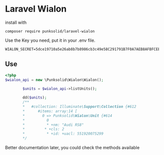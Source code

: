 Laravel Wialon 
=========================

install with 
```$xslt
composer require punksolid/laravel-wialon
```

Use the Key you need, put it in your .env file. 
```$xslt
WIALON_SECRET=5dce19710a5e26ab8b7b8986cb3c49e58C291791B7F0A7AEB8AFBFCEED7DC03BC48FF5F8
```

Use
--------
```php
<?php
$wialon_api = new \Punksolid\Wialon\Wialon();

        $units = $wialon_api->listUnits();
        
        dd($units);
        /**
        *   #collection: Illuminate\Support\Collection {#612
        *      #items: array:14 [
        *        0 => Punksolid\Wialon\Unit {#614
        *          0
        *          * +nm: "Audi RS8"
        *         * +cls: 2
        *          * +id: +uacl: 551920075299
        */
```



Better documentation later, you could check the methods available
        
